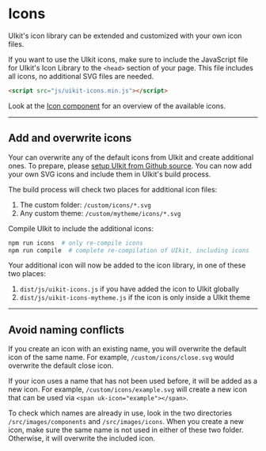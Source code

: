 # Icons

<p class="uk-text-lead">UIkit's icon library can be extended and customized with your own icon files.</p>

If you want to use the UIkit icons, make sure to include the JavaScript file for UIkit's Icon Library to the `<head>` section of your page.  This file includes all icons, no additional SVG files are needed.

```html
<script src="js/uikit-icons.min.js"></script>
```

Look at the [Icon component](icon.md) for an overview of the available icons.

<!--**Note** You can choose to use the `defer` attribute to delay script execution.-->

***

## Add and overwrite icons

Your can overwrite any of the default icons from UIkit and create additional ones. To prepare, please [setup UIkit from Github source](setup.md#compile-from-github-source). You can now add your own SVG icons and include them in UIkit's build process. 

The build process will check two places for additional icon files: 

1. The custom folder: `/custom/icons/*.svg`
2. Any custom theme: `/custom/mytheme/icons/*.svg`

Compile UIkit to include the additional icons:

```sh
npm run icons  # only re-compile icons
npm run compile  # complete re-compilation of UIkit, including icons
```

Your additional icon will now be added to the icon library, in one of these two places:

1. `dist/js/uikit-icons.js` if you have added the icon to UIkit globally
2. `dist/js/uikit-icons-mytheme.js` if the icon is only inside a UIkit theme

***

## Avoid naming conflicts

If you create an icon with an existing name, you will overwrite the default icon of the same name. For example, `/custom/icons/close.svg` would overwrite the default close icon. 

If your icon uses a name that has not been used before, it will be added as a new icon. For example, `/custom/icons/example.svg` will create a new icon that can be used via `<span uk-icon="example"></span>`.

To check which names are already in use, look in the two directories `/src/images/components` and `/src/images/icons`. When you create a new icon, make sure the same name is not used in either of these two folder. Otherwise, it will overwrite the included icon.